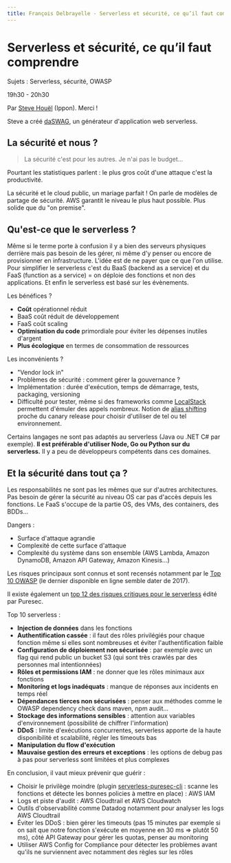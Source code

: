 ```yaml
---
title: François Delbrayelle - Serverless et sécurité, ce qu’il faut comprendre
---
```


# Serverless et sécurité, ce qu’il faut comprendre

Sujets : Serverless, sécurité, OWASP

19h30 - 20h30

Par [Steve Houël](https://twitter.com/SteveHouel) (Ippon). Merci !

Steve a créé [daSWAG](https://www.daswag.tech/), un générateur d'application web serverless.

## La sécurité et nous ?

> La sécurité c'est pour les autres. Je n'ai pas le budget...

Pourtant les statistiques parlent : le plus gros coût d'une attaque c'est la productivité.

La sécurité et le cloud public, un mariage parfait !
On parle de modèles de partage de sécurité. AWS garantit le niveau le plus haut possible. Plus solide que du "on premise".

## Qu'est-ce que le serverless ?

Même si le terme porte à confusion il y a bien des serveurs physiques derrière mais pas besoin de les gérer, ni même d'y penser ou encore de provisionner en infrastructure. L'idée est de ne payer que ce que l'on utilise. Pour simplifier le serverless c'est du BaaS (backend as a service) et du FaaS (function as a service) = on déploie des fonctions et non des applications. Et enfin le serverless est basé sur les évènements.

Les bénéfices ?
- __Coût__ opérationnel réduit
- BaaS coût réduit de développement
- FaaS coût scaling
- __Optimisation du code__ primordiale pour éviter les dépenses inutiles d'argent
- __Plus écologique__ en termes de consommation de ressources

Les inconvénients ?
- "Vendor lock in"
- Problèmes de sécurité : comment gérer la gouvernance ?
- Implémentation : durée d'exécution, temps de démarrage, tests, packaging, versioning
- Difficulté pour tester, même si des frameworks comme [LocalStack](https://github.com/localstack/localstack) permettent d'émuler des appels nombreux. Notion de [alias shifting](https://docs.aws.amazon.com/fr_fr/lambda/latest/dg/lambda-traffic-shifting-using-aliases.html) proche du canary release pour choisir d'utiliser de tel ou tel environnement.

Certains langages ne sont pas adaptés au serverless (Java ou .NET C# par exemple). __Il est préférable d'utiliser Node, Go ou Python sur du serverless.__ Il y a peu de développeurs compétents dans ces domaines.

## Et la sécurité dans tout ça ?

Les responsabilités ne sont pas les mêmes que sur d'autres architectures. Pas besoin de gérer la sécurité au niveau OS car pas d'accès depuis les fonctions. Le FaaS s'occupe de la partie OS, des VMs, des containers, des BDDs...

Dangers :
- Surface d'attaque agrandie
- Complexité de cette surface d'attaque
- Complexité du système dans son ensemble (AWS Lambda, Amazon DynamoDB, Amazon API Gateway, Amazon Kinesis...)

Les risques principaux sont connus et sont recensés notamment par le [Top 10 OWASP](https://www.owasp.org/index.php/Top_10-2017_Top_10) (le dernier disponible en ligne semble dater de 2017).

Il existe également un [top 12 des risques critiques pour le serverless](https://www.puresec.io/serverless-security-top-12-csa-puresec) édité par Puresec.

Top 10 serverless :
- __Injection de données__ dans les fonctions
- __Authentification cassée__ : il faut des rôles privilégiés pour chaque fonction même si elles sont nombreuses et éviter l'authentification faible
- __Configuration de déploiement non sécurisée__ : par exemple avec un flag qui rend public un bucket S3 (qui sont très crawlés par des personnes mal intentionnées)
- __Rôles et permissions IAM__ : ne donner que les rôles minimaux aux fonctions
- __Monitoring et logs inadéquats__ : manque de réponses aux incidents en temps réel
- __Dépendances tierces non sécurisées__ : penser aux méthodes comme le OWASP dependency check dans maven, npm audit...
- __Stockage des informations sensibles__ : attention aux variables d'environnement (possibilité de chiffrer l'information)
- __DDoS__ : limite d'exécutions concurrentes, serverless apporte de la haute disponibilité et scalabilité, régler les timeouts bas
- __Manipulation du flow d'exécution__
- __Mauvaise gestion des erreurs et exceptions__ : les options de debug pas à pas pour serverless sont limitées et plus complexes

En conclusion, il vaut mieux prévenir que guérir :
- Choisir le privilège moindre (plugin [serverless-puresec-cli](https://github.com/puresec/serverless-puresec-cli/) : scanne les fonctions et détecte les bonnes policies à mettre en place) : AWS IAM
- Logs et piste d'audit : AWS Cloudtrail et AWS Cloudwatch
- Outils d'observabilité comme Datadog notamment pour analyser les logs AWS Cloudtrail
- Éviter les DDoS : bien gérer les timeouts (pas 15 minutes par exemple si on sait que notre fonction s'exécute en moyenne en 30 ms => plutôt 50 ms), côté API Gateway pour gérer les quotas, penser au monitoring
- Utiliser AWS Config for Compliance pour détecter les problèmes avant qu'ils ne surviennent avec notamment des règles sur les rôles